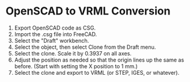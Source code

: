 OpenSCAD to VRML Conversion
===========================

1) Export OpenSCAD code as CSG.  
2) Import the .csg file into FreeCAD.  
3) Select the "Draft" workbench.
4) Select the object, then select Clone from the Draft menu.
5) Select the clone.  Scale it by 0.3937 on all axes.
6) Adjust the position as needed so that the origin lines up the same as
   before.  (Start with setting the X position to 1 mm.)
7) Select the clone and export to VRML (or STEP, IGES, or whatever).
